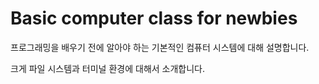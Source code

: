 # Basic computer class for newbies

프로그래밍을 배우기 전에 알아야 하는 기본적인 컴퓨터 시스템에 대해 설명합니다.

크게 파일 시스템과 터미널 환경에 대해서 소개합니다. 
